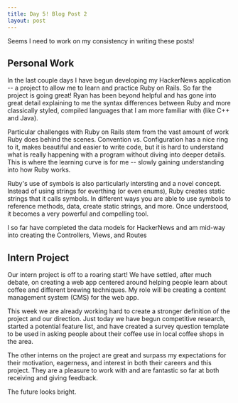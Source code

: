 ```yaml
---
title: Day 5! Blog Post 2
layout: post
---
```


Seems I need to work on my consistency in writing these posts! 

## Personal Work
In the last couple days I have begun developing my HackerNews application -- a project to allow me to 
learn and practice Ruby on Rails. So far the project is going great! Ryan has been beyond helpful and 
has gone into great detail explaining to me the syntax differences between Ruby and more classically 
styled, compiled languages that I am more familiar with (like C++ and Java). 

Particular challenges with Ruby on Rails stem from the vast amount of work Ruby does behind the scenes.
Convention vs. Configuration has a nice ring to it, makes beautiful and easier to write code, but it is
hard to understand what is really happening with a program without diving into deeper details. This is 
where the learning curve is for me -- slowly gaining understanding into how Ruby works.

Ruby's use of symbols is also particularly intersting and a novel concept. Instead of using strings for 
everthing (or even enums), Ruby creates static strings that it calls symbols. In different ways you 
are able to use symbols to reference methods, data, create static strings, and more. Once understood,
it becomes a very powerful and compelling tool. 

I so far have completed the data models for HackerNews and am mid-way into creating the Controllers, Views, 
and Routes

## Intern Project
Our intern project is off to a roaring start! We have settled, after much debate, on creating a web app
centered around helping people learn about coffee and different brewing techniques. My role will be 
creating a content management system (CMS) for the web app.

This week we are already working hard to create a stronger definition of the project and our direction.
Just today we have begun competitive research, started a potential feature list, and have created a
survey question template to be used in asking people about their coffee use in local coffee shops 
in the area. 

The other interns on the project are great and surpass my expectations for their motivation, eagerness,
and interest in both their careers and this project. They are a pleasure to work with and are fantastic 
so far at both receiving and giving feedback. 

The future looks bright. 
